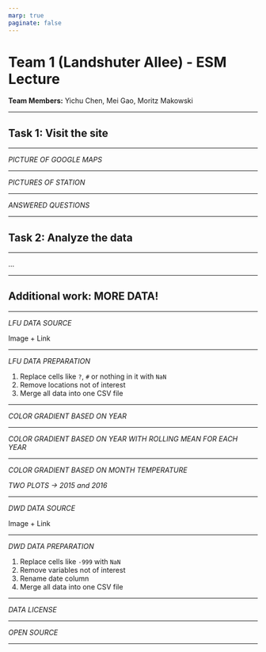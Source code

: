 ```yaml
---
marp: true
paginate: false
---
```


# Team 1 (Landshuter Allee) - ESM Lecture

**Team Members:** Yichu Chen, Mei Gao, Moritz Makowski

---

<!--
paginate: true
-->

## Task 1: Visit the site

---

_PICTURE OF GOOGLE MAPS_

---

_PICTURES OF STATION_

---

_ANSWERED QUESTIONS_

---

## Task 2: Analyze the data

---

...

---

## Additional work: MORE DATA!

---

_LFU DATA SOURCE_

Image + Link

<!-- I will talk about the data license at the end -->

---

_LFU DATA PREPARATION_

1. Replace cells like `?`, `#` or nothing in it with `NaN`
2. Remove locations not of interest
3. Merge all data into one CSV file

---

_COLOR GRADIENT BASED ON YEAR_

---

_COLOR GRADIENT BASED ON YEAR WITH ROLLING MEAN FOR EACH YEAR_

---

_COLOR GRADIENT BASED ON MONTH TEMPERATURE_

_TWO PLOTS -> 2015 and 2016_

---

_DWD DATA SOURCE_

Image + Link

---

_DWD DATA PREPARATION_

1. Replace cells like `-999` with `NaN`
2. Remove variables not of interest
3. Rename date column
4. Merge all data into one CSV file

---

_DATA LICENSE_

---

_OPEN SOURCE_

---
